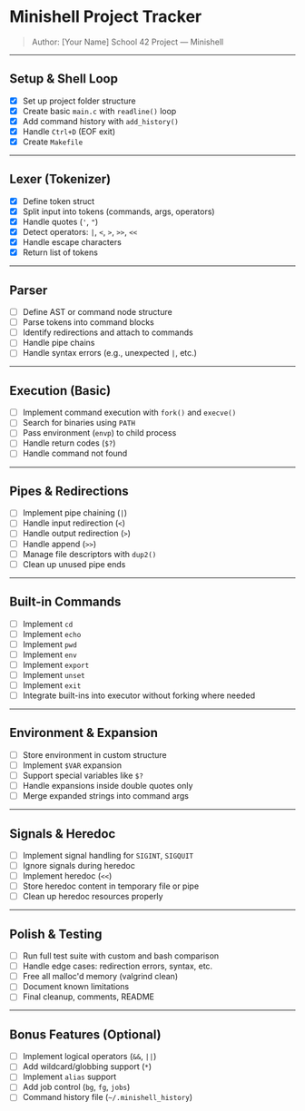 # Minishell Project Tracker

> Author: [Your Name]
> School 42 Project — Minishell

---

## Setup & Shell Loop

- [X] Set up project folder structure
- [X] Create basic `main.c` with `readline()` loop
- [X] Add command history with `add_history()`
- [X] Handle `Ctrl+D` (EOF exit)
- [X] Create `Makefile`

---

## Lexer (Tokenizer)

- [X] Define token struct
- [X] Split input into tokens (commands, args, operators)
- [X] Handle quotes (`'`, `"`)
- [X] Detect operators: `|`, `<`, `>`, `>>`, `<<`
- [X] Handle escape characters
- [X] Return list of tokens

---

## Parser

- [ ] Define AST or command node structure
- [ ] Parse tokens into command blocks
- [ ] Identify redirections and attach to commands
- [ ] Handle pipe chains
- [ ] Handle syntax errors (e.g., unexpected `|`, etc.)

---

## Execution (Basic)

- [ ] Implement command execution with `fork()` and `execve()`
- [ ] Search for binaries using `PATH`
- [ ] Pass environment (`envp`) to child process
- [ ] Handle return codes (`$?`)
- [ ] Handle command not found

---

## Pipes & Redirections

- [ ] Implement pipe chaining (`|`)
- [ ] Handle input redirection (`<`)
- [ ] Handle output redirection (`>`)
- [ ] Handle append (`>>`)
- [ ] Manage file descriptors with `dup2()`
- [ ] Clean up unused pipe ends

---

## Built-in Commands

- [ ] Implement `cd`
- [ ] Implement `echo`
- [ ] Implement `pwd`
- [ ] Implement `env`
- [ ] Implement `export`
- [ ] Implement `unset`
- [ ] Implement `exit`
- [ ] Integrate built-ins into executor without forking where needed

---

## Environment & Expansion

- [ ] Store environment in custom structure
- [ ] Implement `$VAR` expansion
- [ ] Support special variables like `$?`
- [ ] Handle expansions inside double quotes only
- [ ] Merge expanded strings into command args

---

## Signals & Heredoc

- [ ] Implement signal handling for `SIGINT`, `SIGQUIT`
- [ ] Ignore signals during heredoc
- [ ] Implement heredoc (`<<`)
- [ ] Store heredoc content in temporary file or pipe
- [ ] Clean up heredoc resources properly

---

## Polish & Testing

- [ ] Run full test suite with custom and bash comparison
- [ ] Handle edge cases: redirection errors, syntax, etc.
- [ ] Free all malloc'd memory (valgrind clean)
- [ ] Document known limitations
- [ ] Final cleanup, comments, README

---

## Bonus Features (Optional)

- [ ] Implement logical operators (`&&`, `||`)
- [ ] Add wildcard/globbing support (`*`)
- [ ] Implement `alias` support
- [ ] Add job control (`bg`, `fg`, `jobs`)
- [ ] Command history file (`~/.minishell_history`)
